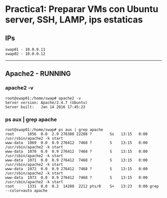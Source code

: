 # Practica1: Preparar VMs con Ubuntu server, SSH, LAMP, ips estaticas
## IPs
~~~
swap01 - 10.0.0.11
swap02 - 10.0.0.12
~~~
---
## Apache2 - RUNNING
### apache2 -v
~~~
root@swap01:/home/swap# apache2 -v
Server version: Apache/2.4.7 (Ubuntu)
Server built:   Jan 14 2016 17:45:23
~~~
### ps aux | grep apache
~~~
root@swap01:/home/swap# ps aux | grep apache
root      1056  0.0  2.9 276388 22208 ?        Ss   13:15   0:00 /usr/sbin/apache2 -k start
www-data  1069  0.0  0.9 276412  7468 ?        S    13:15   0:00 /usr/sbin/apache2 -k start
www-data  1070  0.0  0.9 276412  7468 ?        S    13:15   0:00 /usr/sbin/apache2 -k start
www-data  1071  0.0  0.9 276412  7468 ?        S    13:15   0:00 /usr/sbin/apache2 -k start
www-data  1072  0.0  0.9 276412  7468 ?        S    13:15   0:00 /usr/sbin/apache2 -k start
www-data  1073  0.0  0.9 276412  7468 ?        S    13:15   0:00 /usr/sbin/apache2 -k start
root      1331  0.0  0.2  14280  2212 pts/0    S+   13:23   0:00 grep --color=auto apache
~~~
